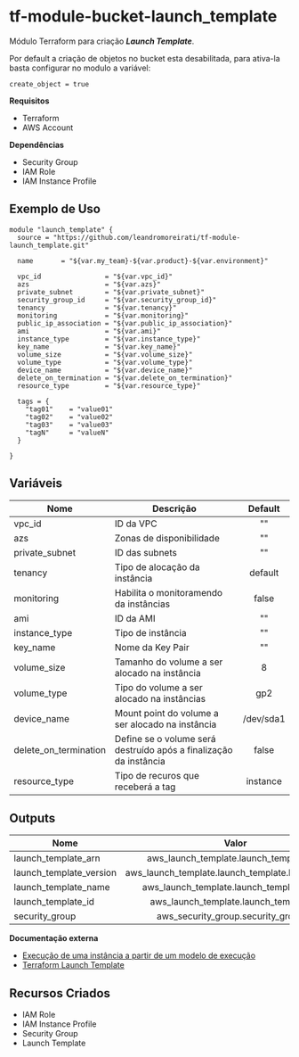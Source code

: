 # **tf-module-bucket-launch_template**

Módulo Terraform para criação ***Launch Template***.

Por default a criação de objetos no bucket esta desabilitada, para ativa-la basta configurar no modulo a variável:

 ```
 create_object = true
 ```

  **Requisitos**
 - Terraform
 - AWS Account
  
**Dependências**
 - Security Group
 - IAM Role
 - IAM Instance Profile

**Exemplo de Uso**
 ------
```
module "launch_template" {
  source = "https://github.com/leandromoreirati/tf-module-launch_template.git"

  name       = "${var.my_team}-${var.product}-${var.environment}"

  vpc_id                = "${var.vpc_id}"
  azs                   = "${var.azs}"
  private_subnet        = "${var.private_subnet}"
  security_group_id     = "${var.security_group_id}"
  tenancy               = "${var.tenancy}"
  monitoring            = "${var.monitoring}"
  public_ip_association = "${var.public_ip_association}"
  ami                   = "${var.ami}" 
  instance_type         = "${var.instance_type}"
  key_name              = "${var.key_name}"
  volume_size           = "${var.volume_size}"
  volume_type           = "${var.volume_type}"
  device_name           = "${var.device_name}"
  delete_on_termination = "${var.delete_on_termination}"
  resource_type         = "${var.resource_type}"

  tags = {
    "tag01"    = "value01"
    "tag02"    = "value02"
    "tag03"    = "value03"
    "tagN"     = "valueN"
  }

}

```
 **Variáveis**
 ------
 |         Nome         |                      Descrição                                                |  Default  |
 | -------------------- |-------------------------------------------------------------------------------|:---------:|
 | vpc_id               | ID da VPC                                                                     |    ""     |
 | azs                  | Zonas de disponibilidade                                                      |    ""     |
 | private_subnet       | ID das subnets                                                                |    ""     |
 | tenancy              | Tipo de alocação da instância                                                 |  default  |
 | monitoring           | Habilita o monitoramendo da instâncias                                        |   false   |
 | ami                  | ID da AMI                                                                     |    ""     |
 | instance_type        | Tipo de instância                                                             |    ""     |
 | key_name             | Nome da Key Pair                                                              |    ""     |
 | volume_size          | Tamanho do volume a ser alocado na instância                                  |     8     |
 | volume_type          | Tipo do volume a ser alocado na instâncias                                    |    gp2    |
 | device_name          | Mount point do volume a ser alocado na instância                              | /dev/sda1 |
 | delete_on_termination| Define se o volume será destruído após a finalização da instância             |   false   |
 | resource_type        | Tipo de recuros que receberá a tag                                            |  instance |

 **Outputs**
 ------
 |           Nome         |                   Valor                            |
 | ---------------------- |:--------------------------------------------------:|
 | launch_template_arn    | aws_launch_template.launch_template.arn            |
 | launch_template_version| aws_launch_template.launch_template.latest_version |
 | launch_template_name   | aws_launch_template.launch_template.name           |
 | launch_template_id     | aws_launch_template.launch_template.id             |
 | security_group         | aws_security_group.security_group.id               |

 **Documentação externa**
 - [Execução de uma instância a partir de um modelo de execução](https://docs.aws.amazon.com/pt_br/AWSEC2/latest/UserGuide/ec2-launch-templates.html)
 - [Terraform Launch Template](https://www.terraform.io/docs/providers/aws/r/launch_template.html)

 **Recursos Criados**
 ------
 - IAM Role
 - IAM Instance Profile
 - Security Group
 - Launch Template
